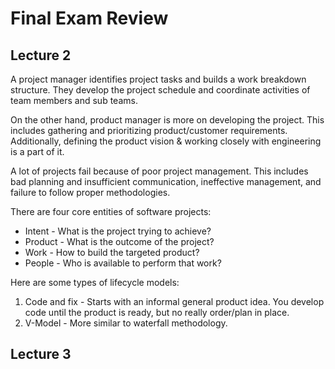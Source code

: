 # Final Exam Review

## Lecture 2

A project manager identifies project tasks and builds a work breakdown structure. They develop the project schedule and coordinate activities of team members and sub teams.

On the other hand, product manager is more on developing the project. This includes gathering and prioritizing product/customer requirements. Additionally, defining the product vision & working closely with engineering is a part of it.

A lot of projects fail because of poor project management. This includes bad planning and insufficient communication, ineffective management, and failure to follow proper methodologies.

There are four core entities of software projects:

- Intent - What is the project trying to achieve?
- Product - What is the outcome of the project?
- Work - How to build the targeted product?
- People - Who is available to perform that work?

Here are some types of lifecycle models:

1. Code and fix - Starts with an informal general product idea. You develop code until the product is ready, but no really order/plan in place.
2. V-Model - More similar to waterfall methodology.

## Lecture 3

